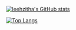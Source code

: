 [![leehzitha's GitHub stats](https://github-readme-stats.vercel.app/api?username=leehzitha&bg_color=0,1a1a1a,2b2b2b&text_color=7fffd4&title_color=7fffd4&icon_color=7fffd4&hide_border=true)](https://github.com/leehzitha/github-readme-stats)

[![Top Langs](https://github-readme-stats.vercel.app/api/top-langs/?username=leehzitha&layout=compact&hide_border=true&bg_color=0,1a1a1a,2b2b2b&text_color=7fffd4&title_color=7fffd4&icon_color=7fffd4)](https://github.com/leehzitha/github-readme-stats)





